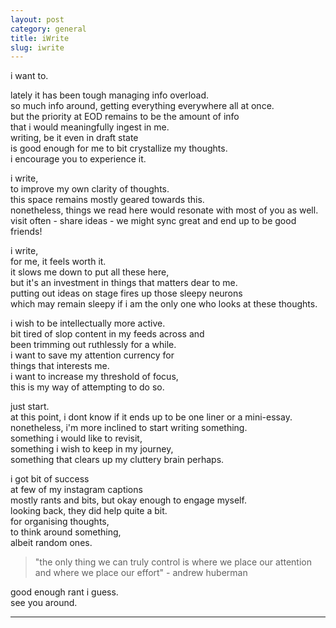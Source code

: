 ```yaml
---
layout: post
category: general
title: iWrite
slug: iwrite
---
```


i want to.  

lately it has been tough managing info overload.  
so much info around, getting everything everywhere all at once.  
but the priority at EOD remains to be the amount of info  
that i would meaningfully ingest in me.  
writing, be it even in draft state  
is good enough for me to bit crystallize my thoughts.  
i encourage you to experience it.

i write,  
to improve my own clarity of thoughts.  
this space remains mostly geared towards this.  
nonetheless, things we read here would resonate with most of you as well.  
visit often - share ideas - we might sync great and end up to be good friends!  

i write,  
for me, it feels worth it.  
it slows me down to put all these here,  
but it's an investment in things that matters dear to me.  
putting out ideas on stage fires up those sleepy neurons  
which may remain sleepy if i am the only one who looks at these thoughts.  
  
i wish to be intellectually more active.  
bit tired of slop content in my feeds across and  
been trimming out ruthlessly for a while.  
i want to save my attention currency for  
things that interests me.  
i want to increase my threshold of focus,  
this is my way of attempting to do so.  
  
just start.  
at this point, i dont know if it ends up to be one liner or a mini-essay.   
nonetheless, i'm more inclined to start writing something.  
something i would like to revisit,  
something i wish to keep in my journey,  
something that clears up my cluttery brain perhaps.
  
i got bit of success  
at few of my instagram captions  
mostly rants and bits, but okay enough to engage myself.   
looking back, they did help quite a bit.  
for organising thoughts,  
to think around something,     
albeit random ones.  

> "the only thing we can truly control is where we place our attention and where we place our effort" - andrew huberman

good enough rant i guess.  
see you around.

---





